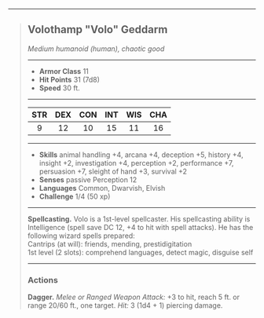 ***
> ## Volothamp "Volo" Geddarm
> *Medium humanoid (human), chaotic good*
> 
> ***
> 
> - **Armor Class** 11
> - **Hit Points** 31 (7d8)
> - **Speed** 30 ft.
> 
> ***
> 
> |STR|DEX|CON|INT|WIS|CHA|
> |:---:|:---:|:---:|:---:|:---:|:---:|
> |9|12|10|15|11|16|
> 
> ***
> 
> - **Skills** animal handling +4, arcana +4, deception +5, history +4, insight +2, investigation +4, perception +2, performance +7, persuasion +7, sleight of hand +3, survival +2
> - **Senses** passive Perception 12
> - **Languages** Common, Dwarvish, Elvish
> - **Challenge** 1/4 (50 xp)
> 
> ***
> 
> **Spellcasting.** Volo is a 1st-level spellcaster. His spellcasting ability is Intelligence (spell save DC 12, +4 to hit with spell attacks). He has the following wizard spells prepared:  
> Cantrips (at will): friends, mending, prestidigitation  
> 1st level (2 slots): comprehend languages, detect magic, disguise self
> 
> ***
> 
> ### Actions
> **Dagger.** *Melee or Ranged Weapon Attack:* +3 to hit, reach 5 ft. or range 20/60 ft., one target. *Hit:* 3 (1d4 + 1) piercing damage.